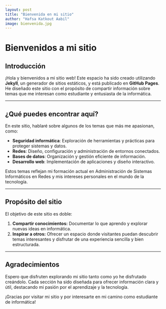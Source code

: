 ```yaml
---
layout: post
title: "Bienvenida en mi sitio"
author: "Hafsa Katkout Aabil"
image: bienvenida.jpg
---
```



# Bienvenidos a mi sitio  

## Introducción  

¡Hola y bienvenidos a mi sitio web! Este espacio ha sido creado utilizando **Jekyll**, un generador de sitios estáticos, y está publicado en **GitHub Pages**. He diseñado este sitio con el propósito de compartir información sobre temas que me interesan como estudiante y entusiasta de la informática.  

---

## ¿Qué puedes encontrar aquí?  

En este sitio, hablaré sobre algunos de los temas que más me apasionan, como:  

- **Seguridad informática**: Exploración de herramientas y prácticas para proteger sistemas y datos.  
- **Redes**: Diseño, configuración y administración de entornos conectados.  
- **Bases de datos**: Organización y gestión eficiente de información.  
- **Desarrollo web**: Implementación de aplicaciones y diseño interactivo.  

Estos temas reflejan mi formación actual en Administración de Sistemas Informáticos en Redes y mis intereses personales en el mundo de la tecnología.  

---

## Propósito del sitio  

El objetivo de este sitio es doble:  

1. **Compartir conocimientos:** Documentar lo que aprendo y explorar nuevas ideas en informática.  
2. **Inspirar a otros:** Ofrecer un espacio donde visitantes puedan descubrir temas interesantes y disfrutar de una experiencia sencilla y bien estructurada.  

---

## Agradecimientos  

Espero que disfruten explorando mi sitio tanto como yo he disfrutado creándolo. Cada sección ha sido diseñada para ofrecer información clara y útil, destacando mi pasión por el aprendizaje y la tecnología.  

¡Gracias por visitar mi sitio y por interesarte en mi camino como estudiante de informática!  

